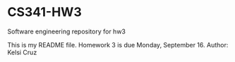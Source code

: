 # CS341-HW3
Software engineering repository for hw3

This is my README file. Homework 3 is due Monday, September 16.
Author: Kelsi Cruz